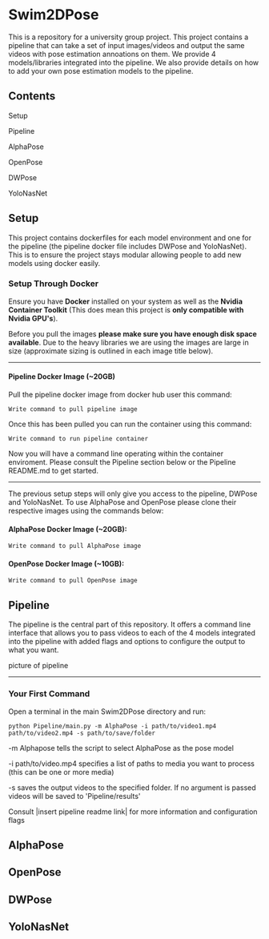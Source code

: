 # Swim2DPose

This is a repository for a university group project. This project contains a pipeline that can take a set of input images/videos and output the same videos with pose estimation annoations on them. We provide 4 models/libraries integrated into the pipeline. We also provide details on how to add your own pose estimation models to the pipeline.

## Contents

Setup

Pipeline

AlphaPose

OpenPose

DWPose

YoloNasNet

## Setup

This project contains dockerfiles for each model environment and one for the pipeline (the pipeline docker file includes DWPose and YoloNasNet). This is to ensure the project stays modular allowing people to add new models using docker easily.

### Setup Through Docker

Ensure you have **Docker** installed on your system as well as the **Nvidia Container Toolkit** (This does mean this project is **only compatible with Nvidia GPU's**).

Before you pull the images **please make sure you have enough disk space available**. Due to the heavy libraries we are using the images are large in size (approximate sizing is outlined in each image title below).

---

#### Pipeline Docker Image (~20GB)

Pull the pipeline docker image from docker hub user this command:

```
Write command to pull pipeline image
```
Once this has been pulled you can run the container using this command:

```
Write command to run pipeline container
```
Now you will have a command line operating within the container enviroment. Please consult the Pipeline section below or the Pipeline README.md to get started.

---

The previous setup steps will only give you access to the pipeline, DWPose and YoloNasNet. To use AlphaPose and OpenPose please clone their respective images using the commands below:

#### AlphaPose Docker Image (~20GB):
```
Write command to pull AlphaPose image
```
#### OpenPose Docker Image (~10GB):
```
Write command to pull OpenPose image
```
## Pipeline

The pipeline is the central part of this repository. It offers a command line interface that allows you to pass videos to each of the 4 models integrated into the pipeline with added flags and options to configure the output to what you want.

picture of pipeline

---

### Your First Command

Open a terminal in the main Swim2DPose directory and run:
```
python Pipeline/main.py -m AlphaPose -i path/to/video1.mp4 path/to/video2.mp4 -s path/to/save/folder
```
-m Alphapose tells the script to select AlphaPose as the pose model

-i path/to/video.mp4 specifies a list of paths to media you want to process (this can be one or more media)

-s saves the output videos to the specified folder. If no argument is passed videos will be saved to 'Pipeline/results'

Consult |insert pipeline readme link| for more information and configuration flags

## AlphaPose



## OpenPose



## DWPose



## YoloNasNet


